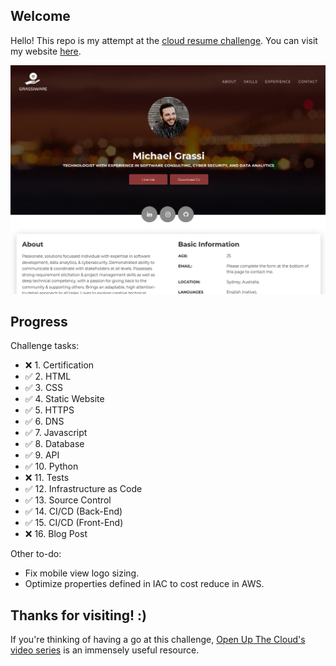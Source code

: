 ## Welcome
Hello! This repo is my attempt at the [cloud resume challenge](https://cloudresumechallenge.dev/). You can visit my website [here](https://iacresume.grassiware.app).

![screenshot of my website](website.png)

## Progress
Challenge tasks:
* ❌ 1. Certification
* ✅ 2. HTML
* ✅ 3. CSS
* ✅ 4. Static Website
* ✅ 5. HTTPS
* ✅ 6. DNS
* ✅ 7. Javascript
* ✅ 8. Database
* ✅ 9. API
* ✅ 10. Python
* ❌ 11. Tests
* ✅ 12. Infrastructure as Code
* ✅ 13. Source Control
* ✅ 14. CI/CD (Back-End)
* ✅ 15. CI/CD (Front-End)
* ❌ 16. Blog Post

Other to-do:
* Fix mobile view logo sizing. 
* Optimize properties defined in IAC to cost reduce in AWS.

## Thanks for visiting! :)
If you're thinking of having a go at this challenge, [Open Up The Cloud's video series](https://www.youtube.com/channel/UCAklaE5D59xWtip-3Jwa7xA) is an immensely useful resource. 